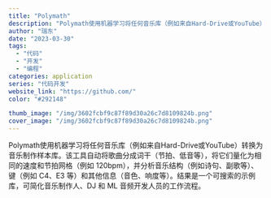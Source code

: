 ```yaml
---
title: "Polymath"
description: "Polymath使用机器学习将任何音乐库（例如来自Hard-Drive或YouTube）转换为音乐制作样本库。该工具自动"
author: "瑞东"
date: "2023-03-30"
tags:
  - "代码"
  - "开发"
  - "编程"
categories: application
series: "代码开发"
website_link: "https://github.com/"
color: "#292148"

thumb_image: "/img/3602fcbf9c87f89d30a26c7d8109824b.png"
cover_image: "/img/3602fcbf9c87f89d30a26c7d8109824b.png"
---
```


Polymath使用机器学习将任何音乐库（例如来自Hard-Drive或YouTube）转换为音乐制作样本库。该工具自动将歌曲分成词干（节拍、低音等），将它们量化为相同的速度和节拍网格（例如 120bpm），并分析音乐结构（例如诗句、副歌等）、键（例如 C4、E3 等）和其他信息（音色、响度等）。结果是一个可搜索的示例库，可简化音乐制作人、DJ 和 ML 音频开发人员的工作流程。
